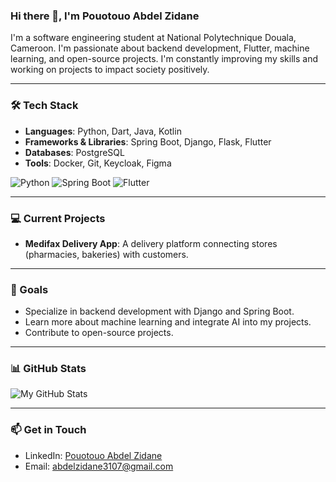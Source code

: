 ### Hi there 👋, I'm Pouotouo Abdel Zidane
I'm a software engineering student at National Polytechnique Douala, Cameroon. I'm passionate about backend development, Flutter, machine learning, and open-source projects. I'm constantly improving my skills and working on projects to impact society positively.

---

### 🛠 Tech Stack
- **Languages**: Python, Dart, Java, Kotlin
- **Frameworks & Libraries**: Spring Boot, Django, Flask, Flutter
- **Databases**: PostgreSQL
- **Tools**: Docker, Git, Keycloak, Figma

![Python](https://img.shields.io/badge/-Python-333?style=flat&logo=python)
![Spring Boot](https://img.shields.io/badge/-Spring%20Boot-333?style=flat&logo=spring-boot)
![Flutter](https://img.shields.io/badge/-Flutter-333?style=flat&logo=flutter)

---

### 💻 Current Projects
- **Medifax Delivery App**: A delivery platform connecting stores (pharmacies, bakeries) with customers.

---

### 🎯 Goals
- Specialize in backend development with Django and Spring Boot.
- Learn more about machine learning and integrate AI into my projects.
- Contribute to open-source projects.

---

### 📊 GitHub Stats

![My GitHub Stats](https://github-readme-stats.vercel.app/api?username=abdel3107&show_icons=true&theme=radical)

---

### 📫 Get in Touch
- LinkedIn: [Pouotouo Abdel Zidane](https://www.linkedin.com/in/pouotouo/)
- Email: [abdelzidane3107@gmail.com](mailto:abdelzidane3107@gmail.com)
